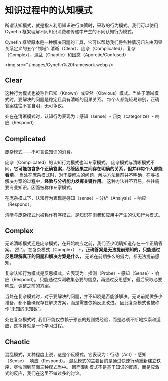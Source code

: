 # 知识过程中的认知模式

所谓认知模式，就是指人利用知识进行决策时，采取的行为模式。我们可以使用 Cynefin 框架理解不同知识消费和传递中产生的不同认知行为模式。

Cynefin 框架原本是一种解决问题的工具，它可以帮助我们将各种情况归入由因果关系定义的五个“领域”:
清晰（Clear）、庞杂（Complicated）、复杂（Complex）、混乱（Chaotic）和困惑（Aporetic/Confused）

<img src="./images/Cynefin%20framework.webp />


## Clear
这种行为模式也被称作已知（Known）或显然（Obvious）模式。当处于清晰模式时，要解决的问题是稳定且具有清晰的因果关系。
每个人都能轻易辨别，正确答案往往不言自明，无可争议。

处在在清晰模式时，认知行为表现为：感知（sense）- 归类（categorize）- 响应（Respond）

## Complicated
庞杂模式——不可言说知识的消费。

庞杂（Complicated）的认知行为模式也叫专家模式。
庞杂模式与清晰模式不同，<strong>它可能包含多个正确答案，尽管因果之间存在明确的关系，但并非每个人都能看清</strong>。
当处在庞杂模式时，对于要解决的问题，解决方法目前并不明确，在寻找解决方案的过程中，<strong>经验与分析能力发挥关键作用</strong>。
这种方法并不容易，往往需要专业知识。因而被称作专家模式。

在庞杂模式下，认知行为表现是感知（sense）- 分析（Analysis）- 响应（Respond）。

清晰与庞杂模式也被称作有序模式，是知识在消费和应用中产生的认知行为模式。


## Complex
无论清晰模式还是庞杂模式，在开始响应之前，我们至少明确知道存在一个正确答案。
然而，在复杂模式（Complex）下，<strong>正确答案是无法提前预知的，只能通过反思理解真正的问题和解决方案是什么</strong>，
无论在前期多么的努力，都无法提前感知。

复杂认知行为模式是反思模式，它表现为：探测（Probe）- 感知（Sense）- 响应（Respond）。
只能通过探测收集必要的信息，再通过反思感知，最后采取必要响应，调整之前的方案。

当处在复杂模式时，对于要解决的问题，并不知晓是否能够解决。无论前期做多少准备，都不能确保存在解决方案，而是需要依赖反思改进。
因此复杂模式也被称作“未知的未知数”。

处在复杂模式时, 我们不能仅依赖于预设的规则或经验，而是必须不断地探索和适应，这本身就是一个学习过程。


## Chaotic
混乱模式，某种程度上说，这是个反模式。它表现为：行动（Act）- 感知（Sense）- 响应（Respond）。
混乱模式的主要目的是通过快速行动重新建立秩序，尽快回到前面三种模式当中。
因而混乱模式不是基于知识的反应，而是应激式的反应，我们在这里不做过多的讨论。